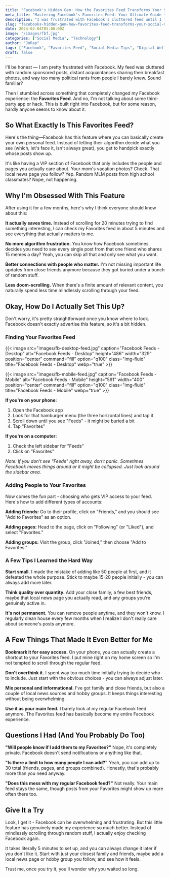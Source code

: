 ```yaml
---
title: "Facebook's Hidden Gem: How the Favorites Feed Transforms Your Social Media Experience"
meta_title: "Mastering Facebook's Favorites Feed: Your Ultimate Guide to a Personalized Experience"
description: "I was frustrated with Facebook's cluttered feed until I found this hidden feature that shows only what I actually want to see."
slug: "facebooks-hidden-gem-how-favorites-feed-transforms-your-social-media-experience"
date: 2024-02-04T05:00:00Z
image: "/images/fbf.jpg"
categories: ["Social Media", "Technology"]
author: "JoRap"
tags: ["Facebook", "Favorites Feed", "Social Media Tips", "Digital Wellbeing"]
draft: false
---
```


I'll be honest — I am pretty frustrated with Facebook. My feed was cluttered with random sponsored posts, distant acquaintances sharing their breakfast photos, and way too many political rants from people I barely knew. Sound familiar?

Then I stumbled across something that completely changed my Facebook experience: the **Favorites Feed**. And no, I'm not talking about some third-party app or hack. This is built right into Facebook, but for some reason, hardly anyone seems to know about it.

## So What Exactly Is This Favorites Feed?

Here's the thing—Facebook has this feature where you can basically create your own personal feed. Instead of letting their algorithm decide what you see (which, let's face it, isn't always great), you get to handpick exactly whose posts show up.

It's like having a VIP section of Facebook that only includes the people and pages you actually care about. Your mom's vacation photos? Check. That local news page you follow? Yep. Random MLM posts from high school classmates? Nope, not happening.

## Why I'm Obsessed With This Feature

After using it for a few months, here's why I think everyone should know about this:

**It actually saves time.** Instead of scrolling for 20 minutes trying to find something interesting, I can check my Favorites feed in about 5 minutes and see everything that actually matters to me.

**No more algorithm frustration.** You know how Facebook sometimes decides you need to see every single post from that one friend who shares 15 memes a day? Yeah, you can skip all that and only see what you want.

**Better connections with people who matter.** I'm not missing important life updates from close friends anymore because they got buried under a bunch of random stuff.

**Less doom-scrolling.** When there's a finite amount of relevant content, you naturally spend less time mindlessly scrolling through your feed.

## Okay, How Do I Actually Set This Up?

Don't worry, it's pretty straightforward once you know where to look. Facebook doesn't exactly advertise this feature, so it's a bit hidden.

### Finding Your Favorites Feed

{{< image src="images/fb-desktop-feed.jpg" caption="Facebook Feeds - Desktop" alt="Facebook Feeds - Desktop" height="486" width="329" position="center" command="fill" option="q100" class="img-fluid" title="Facebook Feeds - Desktop"  webp="true" >}}

{{< image src="images/fb-mobile-feed.jpg" caption="Facebook Feeds - Mobile" alt="Facebook Feeds - Mobile" height="591" width="400" position="center" command="fill" option="q100" class="img-fluid" title="Facebook Feeds - Mobile"  webp="true" >}}

**If you're on your phone:**
1. Open the Facebook app
2. Look for that hamburger menu (the three horizontal lines) and tap it
3. Scroll down until you see "Feeds" - it might be buried a bit
4. Tap "Favorites"

**If you're on a computer:**
1. Check the left sidebar for "Feeds"
2. Click on "Favorites"

*Note: If you don't see "Feeds" right away, don't panic. Sometimes Facebook moves things around or it might be collapsed. Just look around the sidebar area.*

### Adding People to Your Favorites

Now comes the fun part - choosing who gets VIP access to your feed. Here's how to add different types of accounts:

**Adding friends:** Go to their profile, click on "Friends," and you should see "Add to Favorites" as an option.

**Adding pages:** Head to the page, click on "Following" (or "Liked"), and select "Favorites."

**Adding groups:** Visit the group, click "Joined," then choose "Add to Favorites."

### A Few Tips I Learned the Hard Way

**Start small.** I made the mistake of adding like 50 people at first, and it defeated the whole purpose. Stick to maybe 15-20 people initially - you can always add more later.

**Think quality over quantity.** Add your close family, a few best friends, maybe that local news page you actually read, and any groups you're genuinely active in.

**It's not permanent.** You can remove people anytime, and they won't know. I regularly clean house every few months when I realize I don't really care about someone's posts anymore.

## A Few Things That Made It Even Better for Me

**Bookmark it for easy access.** On your phone, you can actually create a shortcut to your Favorites feed. I put mine right on my home screen so I'm not tempted to scroll through the regular feed.

**Don't overthink it.** I spent way too much time initially trying to decide who to include. Just start with the obvious choices - you can always adjust later.

**Mix personal and informational.** I've got family and close friends, but also a couple of local news sources and hobby groups. It keeps things interesting without being overwhelming.

**Use it as your main feed.** I barely look at my regular Facebook feed anymore. The Favorites feed has basically become my entire Facebook experience.

## Questions I Had (And You Probably Do Too)

**"Will people know if I add them to my Favorites?"** Nope, it's completely private. Facebook doesn't send notifications or anything like that.

**"Is there a limit to how many people I can add?"** Yeah, you can add up to 30 total (friends, pages, and groups combined). Honestly, that's probably more than you need anyway.

**"Does this mess with my regular Facebook feed?"** Not really. Your main feed stays the same, though posts from your Favorites might show up more often there too.

## Give It a Try

Look, I get it - Facebook can be overwhelming and frustrating. But this little feature has genuinely made my experience so much better. Instead of mindlessly scrolling through random stuff, I actually enjoy checking Facebook again.

It takes literally 5 minutes to set up, and you can always change it later if you don't like it. Start with just your closest family and friends, maybe add a local news page or hobby group you follow, and see how it feels.

Trust me, once you try it, you'll wonder why you waited so long.

